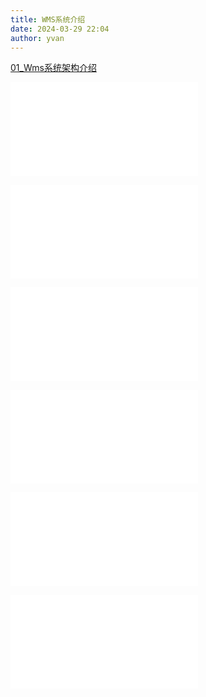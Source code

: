 ```yaml
---
title: WMS系统介绍
date: 2024-03-29 22:04
author: yvan
---
```


[01_Wms系统架构介绍](01_Wms系统架构介绍.md)

![接口设计](06_接口设计/01_index.md)
<!--@include:06_接口设计/01_index.md-->

![规则设计](07_规则设计/01_index.md)
<!--@include:07_规则设计/01_index.md-->

![流程设计](08_流程设计/01_index.md)
<!--@include:08_流程设计/01_index.md-->

![数据库设计](09_数据库设计/01_index.md)
<!--@include:09_数据库设计/01_index.md-->

![字典设计](10_字典设计/01_index.md)
<!--@include:10_字典设计/01_index.md-->

![查询窗口设计](11_查询窗口设计/01_index.md)
<!--@include:11_查询窗口设计/01_index.md-->